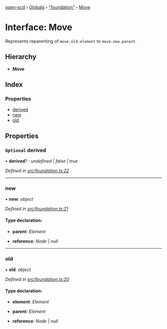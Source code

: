 [open-scd](../README.md) › [Globals](../globals.md) › ["foundation"](../modules/_foundation_.md) › [Move](_foundation_.move.md)

# Interface: Move

Represents reparenting of `move.old.element` to `move.new.parent`.

## Hierarchy

* **Move**

## Index

### Properties

* [derived](_foundation_.move.md#optional-derived)
* [new](_foundation_.move.md#new)
* [old](_foundation_.move.md#old)

## Properties

### `Optional` derived

• **derived**? : *undefined | false | true*

*Defined in [src/foundation.ts:22](https://github.com/openscd/open-scd/blob/0a1b62d/src/foundation.ts#L22)*

___

###  new

• **new**: *object*

*Defined in [src/foundation.ts:21](https://github.com/openscd/open-scd/blob/0a1b62d/src/foundation.ts#L21)*

#### Type declaration:

* **parent**: *Element*

* **reference**: *Node | null*

___

###  old

• **old**: *object*

*Defined in [src/foundation.ts:20](https://github.com/openscd/open-scd/blob/0a1b62d/src/foundation.ts#L20)*

#### Type declaration:

* **element**: *Element*

* **parent**: *Element*

* **reference**: *Node | null*
